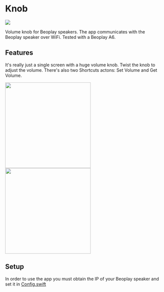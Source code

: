 # Knob

![](https://raw.githubusercontent.com/simonbs/Knob/main/appicon.png)

Volume knob for Beoplay speakers. The app communicates with the Beoplay speaker over WiFi. Tested with a Beoplay A6.

## Features

It's really just a single screen with a huge volume knob. Twist the knob to adjust the volume. There's also two Shortcuts actons: Set Volume and Get Volume.

<img width="275" src="https://raw.githubusercontent.com/simonbs/Knob/main/screenshot1.PNG"/> <img width="275" src="https://raw.githubusercontent.com/simonbs/Knob/main/screenshot2.PNG"/>

## Setup

In order to use the app you must obtain the IP of your Beoplay speaker and set it in [Config.swift](https://github.com/simonbs/Knob/blob/main/KnobKit/Source/Config.swift)

